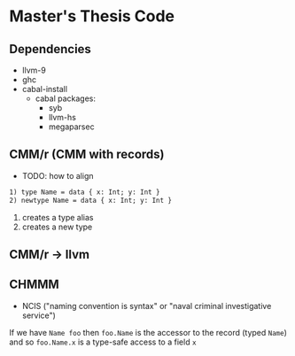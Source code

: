 # Master's Thesis Code

<!-- TODO: How to clone -->
<!-- TODO: How to run -->

## Dependencies
<!-- TODO: Update dependencies -->

- llvm-9
- ghc
- cabal-install
  - cabal packages:
    - syb
    - llvm-hs
    - megaparsec

## CMM/r (CMM with records)

- TODO: how to align

```txt
1) type Name = data { x: Int; y: Int }
2) newtype Name = data { x: Int; y: Int }
```

1) creates a type alias
2) creates a new type

## CMM/r -> llvm

## CHMMM

- NCIS ("naming convention is syntax" or "naval criminal investigative service")

If we have `Name foo` then `foo.Name` is the accessor to the record (typed `Name`) and so `foo.Name.x` is a type-safe access to a field `x`
